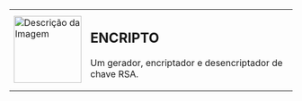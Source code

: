 <table>
  <tr>
    <td>
      <img src="https://github.com/user-attachments/assets/1d335a69-ec3b-4cef-b399-5c5e6df2456e" alt="Descrição da Imagem" width="120"/>
    </td>
    <td>
      <h2>ENCRIPTO</h2>
      <p>Um gerador, encriptador e desencriptador de chave RSA.</p>
    </td>
  </tr>
</table>
